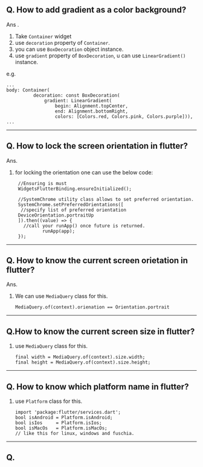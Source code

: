 ## Q. How to add gradient as a color background?
Ans . 
1. Take ```Container``` widget
2. use ```decoration``` property of ```Container```.
3. you can use ```BoxDecoration``` object instance.
4. use ```gradient``` property of ```BoxDecoration```, u can use ```LinearGradient()``` instance.

e.g.
```
...
body: Container(
          decoration: const BoxDecoration(
              gradient: LinearGradient(
                  begin: Alignment.topCenter,
                  end: Alignment.bottomRight,
                  colors: [Colors.red, Colors.pink, Colors.purple])),
...
```
*****
## Q. How to lock the screen orientation in flutter?
Ans.
1. for locking the orientation one can use the below code:
   ```
    //Ensuring is must
    WidgetsFlutterBinding.ensureInitialized();

    //SystemChrome utility class allows to set preferred orientation.
    SystemChrome.setPreferredOrientations([
     //specify list of preferred orientation
    DeviceOrientation.portraitUp
    ]).then((value) => {
      //call your runApp() once future is returned.
             runApp(app);
    });
   ```
*****
## Q. How to know the current screen orietation in flutter?
Ans.
1. We can use ```MediaQuery``` class for this.
   ```
   MediaQuery.of(context).orienation == Orientation.portrait
   ```
*****
## Q.How to know the current screen size in flutter?
1. use ```MediaQuery``` class for this.
   ```
   final width = MediaQuery.of(context).size.width;
   final height = MediaQuery.of(context).size.height;
   ```
*****
## Q. How to know which platform name in flutter?
1. use ```Platform``` class for this.
   ```
   import 'package:flutter/services.dart';
   bool isAndroid = Platform.isAndroid;
   bool isIos     = Platform.isIos;
   bool isMacOs   = Platform.isMacOs;
   // like this for linux, windows and fuschia.
   ```
*****
## Q.
